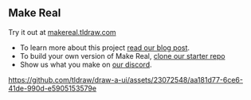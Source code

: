 ## Make Real

Try it out at [makereal.tldraw.com](https://makereal.tldraw.com/)

- To learn more about this project [read our blog post](https://tldraw.dev/blog/product/make-real-the-story-so-far/?utm_source=github&utm_medium=readme&utm_campaign=make-real).
- To build your own version of Make Real, [clone our starter repo](https://github.com/tldraw/make-real-starter)
- Show us what you make on [our discord](https://discord.tldraw.com/?utm_source=github&utm_medium=readme&utm_campaign=make-real).

https://github.com/tldraw/draw-a-ui/assets/23072548/aa181d77-6ce6-41de-990d-e5905153579e
